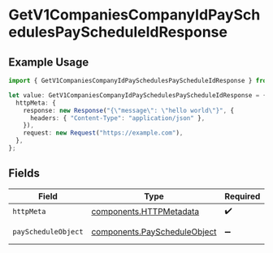 # GetV1CompaniesCompanyIdPaySchedulesPayScheduleIdResponse

## Example Usage

```typescript
import { GetV1CompaniesCompanyIdPaySchedulesPayScheduleIdResponse } from "@gusto/embedded-api/models/operations/getv1companiescompanyidpayschedulespayscheduleid.js";

let value: GetV1CompaniesCompanyIdPaySchedulesPayScheduleIdResponse = {
  httpMeta: {
    response: new Response("{\"message\": \"hello world\"}", {
      headers: { "Content-Type": "application/json" },
    }),
    request: new Request("https://example.com"),
  },
};
```

## Fields

| Field                                                                        | Type                                                                         | Required                                                                     | Description                                                                  |
| ---------------------------------------------------------------------------- | ---------------------------------------------------------------------------- | ---------------------------------------------------------------------------- | ---------------------------------------------------------------------------- |
| `httpMeta`                                                                   | [components.HTTPMetadata](../../models/components/httpmetadata.md)           | :heavy_check_mark:                                                           | N/A                                                                          |
| `payScheduleObject`                                                          | [components.PayScheduleObject](../../models/components/payscheduleobject.md) | :heavy_minus_sign:                                                           | Example response                                                             |